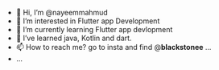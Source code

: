 - 👋 Hi, I’m @nayeemmahmud
- 👀 I’m interested in Flutter app Development
- 🌱 I’m currently learning Flutter app devlopment
- 💞️ I’ve learned java, Kotlin and dart.
- 📫 How to reach me? go to insta and find  @__blackstonee__ ...
- ...
